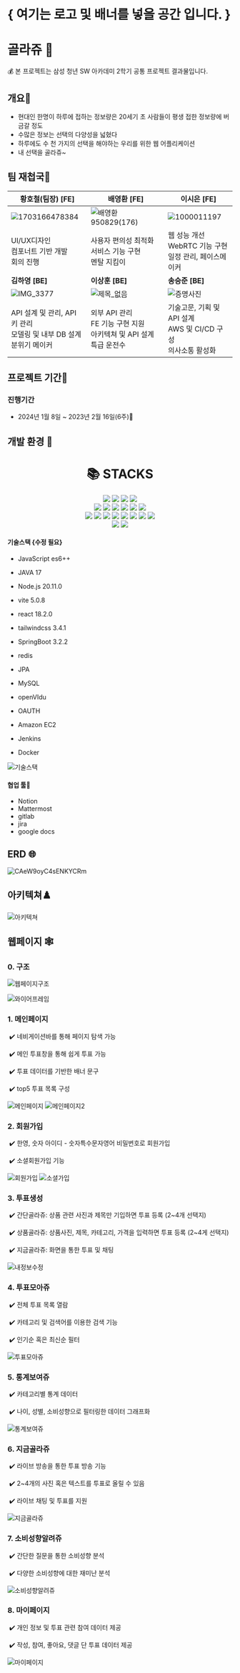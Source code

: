 # { 여기는 로고 및 배너를 넣을 공간 입니다. }






# 골라쥬 🏦

💰 본 프로젝트는 삼성 청년 SW 아카데미 2학기 공통 프로젝트 결과물입니다.





## 개요🌱

- 현대인 한명이 하루에 접하는 정보량은 20세기 초 사람들이 평생 접한 정보량에 버금갈 정도
- 수많은 정보는 선택의 다양성을 넓혔다
- 하루에도 수 천 가지의 선택을 해야하는 우리를 위한 웹 어플리케이션
- 내 선택을 골라쥬~





## 팀 재첩국🍵

| **황호철(팀장) [FE]**                              | **배영환** [FE]                                     | **이시은** [FE]                            |
| --------------------------------------- | --------------------------------------------- | ------------------------------------- |
| ![1703166478384](./readmeImage/1703166478384.jpg)   | ![배영환950829(176)](./readmeImage/배영환950829(176).jpg) | ![1000011197](./readmeImage/1000011197.jpg)           |
| UI/UX디자인 <br> 컴포너트 기반 개발 <br> 회의 진행 | 사용자 편의성 최적화 <br> 서비스 기능 구현 <br> 멘탈 지킴이 | 웹 성능 개선 <br> WebRTC 기능 구현 <br> 일정 관리, 페이스메이커 |
| **김하영 [BE]**                              | **이상훈 [BE]**                                  | **송승준 [BE]**                          |
| ![IMG_3377](./readmeImage/IMG_3377.jpg)           | ![제목_없음](./readmeImage/제목_없음.jpg)               | ![증명사진](./readmeImage/증명사진.jpg)  |
|  API 설계 및 관리, API 키 관리 <br> 모델링 및 내부 DB 설계 <br> 분위기 메이커| 외부 API 관리 <br> FE 기능 구현 지원 <br> 아키텍쳐 및 API 설계 특급 운전수 | 기술고문, 기획 및 API 설계 <br> AWS 및 CI/CD 구성 <br> 의사소통 활성화 |



## 프로젝트 기간💞️

### 진행기간

- 2024년 1월 8일 ~ 2023년 2월 16일(6주)👋

  



## 개발 환경 👀

<div align=center>
    <h1>📚 STACKS</h1>
</div>  
<div align=center>    
    <img src="https://img.shields.io/badge/java-007396?style=for-the-badge&logo=java&logoColor=white">
    <img src="https://img.shields.io/badge/jquery-0769AD?style=for-the-badge&logo=jquery&logoColor=white">
    <img src="https://img.shields.io/badge/spring-6DB33F?style=for-the-badge&logo=spring&logoColor=white">    
    <img src="https://img.shields.io/badge/express-000000?style=for-the-badge&logo=express&logoColor=white">   
    <br>      
    <img src="https://img.shields.io/badge/html5-E34F26?style=for-the-badge&logo=html5&logoColor=white">    
    <img src="https://img.shields.io/badge/css-1572B6?style=for-the-badge&logo=css3&logoColor=white">    
    <img src="https://img.shields.io/badge/javascript-F7DF1E?style=for-the-badge&logo=javascript&logoColor=black">    
    <img src="https://img.shields.io/badge/react-61DAFB?style=for-the-badge&logo=react&logoColor=black">
    <img src="https://img.shields.io/badge/node.js-339933?style=for-the-badge&logo=Node.js&logoColor=white">
    <img src="https://img.shields.io/badge/Vite-646CFF?style=for-the-badge&logo=Vite&logoColor=white">  
    <br>      
    <img src="https://img.shields.io/badge/mysql-4479A1?style=for-the-badge&logo=mysql&logoColor=white">    
    <img src="https://img.shields.io/badge/mariaDB-003545?style=for-the-badge&logo=mariaDB&logoColor=white">    
    <img src="https://img.shields.io/badge/mongoDB-47A248?style=for-the-badge&logo=MongoDB&logoColor=white">   
    <img src="https://img.shields.io/badge/firebase-FFCA28?style=for-the-badge&logo=firebase&logoColor=white">   
    <img src="https://img.shields.io/badge/linux-FCC624?style=for-the-badge&logo=linux&logoColor=black">    
    <img src="https://img.shields.io/badge/amazonaws-232F3E?style=for-the-badge&logo=amazonaws&logoColor=white">    
    <img src="https://img.shields.io/badge/apache tomcat-F8DC75?style=for-the-badge&logo=apachetomcat&logoColor=white">
    <img src="https://img.shields.io/badge/socket.io-010101?style=for-the-badge&logo=socket.io&logoColor=white">
    <br>      
    <img src="https://img.shields.io/badge/github-181717?style=for-the-badge&logo=github&logoColor=white">   
    <img src="https://img.shields.io/badge/gitlab-FC6D26?style=for-the-badge&logo=gitlab&logoColor=white">
    <br> 
</div>

#### 기술스택 {수정 필요}

- JavaScript es6++

- JAVA 17

- Node.js 20.11.0

- vite 5.0.8

- react 18.2.0

- tailwindcss 3.4.1

- SpringBoot 3.2.2

- redis

- JPA

- MySQL

- openVIdu

- OAUTH

- Amazon EC2

- Jenkins

- Docker

![기술스택](.\readmeImage\기술스택.png)

#### 협업 툴👊

- Notion
- Mattermost
- gitlab
- jira
- google docs



## ERD 🌐

![CAeW9oyC4sENKYCRm](.\readmeImage\CAeW9oyC4sENKYCRm.png)



## 아키텍쳐♟️

![아키텍쳐](.\readmeImage\시스템구성도.png)



## 웹페이지 🕸️

### 0. 구조

![웹페이지구조](.\readmeImage\웹페이지구조.PNG)

![와이어프레임](.\readmeImage\와이어프레임.PNG)



### 1. 메인페이지

​	✔️ 네비게이션바를 통해 페이지 탐색 가능

​	✔️ 메인 투표창을 통해 쉽게 투표 가능

​	✔️ 투표 데이터를 기반한 배너 문구

​	✔️ top5 투표 목록 구성

![메인페이지](.\readmeImage\메인페이지투표.gif)
![메인페이지2](.\readmeImage\메인페이지아래보기.gif)



### 2. 회원가입

​	✔️ 한영, 숫자 아이디 - 숫자특수문자영어 비밀번호로 회원가입

​	✔️ 소셜회원가입 기능

![회원가입](.\readmeImage\회원가입.gif)
![소셜가입](.\readmeImage\소셜가입.gif)


### 3. 투표생성

​	✔️ 간단골라쥬: 상품 관련 사진과 제목만 기입하면 투표 등록 (2~4개 선택지)

​	✔️ 상품골라쥬: 상품사진, 제목, 카테고리, 가격을 입력하면 투표 등록 (2~4게 선택지)

​	✔️ 지금골라쥬: 화면을 통한 투표 및 채팅

![내정보수정](.\readmeImage\지금골라쥬.gif)



### 4. 투표모아쥬

​	✔️ 전체 투표 목록 열람

​	✔️ 카테고리 및 검색어를 이용한 검색 기능

​	✔️ 인기순 혹은 최신순 필터

![투표모아쥬](.\readmeImage\투표모아쥬보기.gif)	



### 5. 통계보여쥬

​	✔️ 카테고리별 통계 데이터

​	✔️ 나이, 성별, 소비성향으로 필터링한 데이터 그래프화

![통계보여쥬](.\readmeImage\통계보여쥬.gif)



### 6. 지금골라쥬

​	✔️ 라이브 방송을 통한 투표 방송 기능

​	✔️ 2~4개의 사진 혹은 텍스트를 투표로 올릴 수 있음

​	✔️ 라이브 채팅 및 투표를 지원

![지금골라쥬](.\readmeImage\지금골라쥬.gif)



### 7. 소비성향알려쥬

​	✔️ 간단한 질문을 통한 소비성향 분석

​	✔️ 다양한 소비성향에 대한 재미난 분석

![소비성향알려쥬](.\readmeImage\소비성향알려쥬.gif)



### 8. 마이페이지

​	✔️ 개인 정보 및 투표 관련 참여 데이터 제공

​	✔️ 작성, 참여, 좋아요, 댓글 단 투표 데이터 제공

![마이페이지](.\readmeImage\마이페이지전부.gif)
